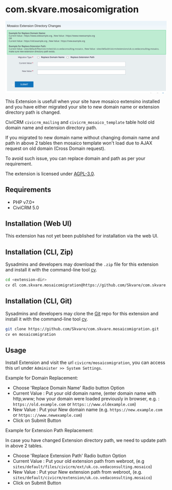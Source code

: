 # com.skvare.mosaicomigration

![Screenshot](/images/screenshot.png)

This Extension is usefull when your site have mosaico extensino installed and you have either migrated your site to new domain name or extension directory path is changed.

CiviCRM `civicrm_mailing` and `civicrm_mosaico_template` table hold old domain name and extension directory path.

If you migrated to new domain name without changing domain name and path in above 2 tables then mosaico template won't load due to AJAX request on old domain (Cross Domain request).

To avoid such issue, you can replace domain and path as per your requirement.

The extension is licensed under [AGPL-3.0](LICENSE.txt).

## Requirements

* PHP v7.0+
* CiviCRM 5.0

## Installation (Web UI)

This extension has not yet been published for installation via the web UI.

## Installation (CLI, Zip)

Sysadmins and developers may download the `.zip` file for this extension and
install it with the command-line tool [cv](https://github.com/civicrm/cv).

```bash
cd <extension-dir>
cv dl com.skvare.mosaicomigration@https://github.com/Skvare/com.skvare.mosaicomigration/archive/master.zip
```

## Installation (CLI, Git)

Sysadmins and developers may clone the [Git](https://en.wikipedia.org/wiki/Git) repo for this extension and
install it with the command-line tool [cv](https://github.com/civicrm/cv).

```bash
git clone https://github.com/Skvare/com.skvare.mosaicomigration.git
cv en mosaicomigration
```

## Usage
Install Extension and visit the url `civicrm/mosaicomigration`, you can access this url  under `Administer >> System Settings`.

Example for Domain Replacement:

* Choose 'Replace Domain Name' Radio button Option
* Current Value : Put your old domain name, (enter domain name with http,www; how your domain were loaded previously in browser, e.g. : `https://old.example.com` or `https:://www.oldexample.com`)
* New Value : Put your New domain name (e.g. `https://new.example.com` or `https:://www.newexample.com`)
* Click on Submit Button

Example for Extension Path Replacement:

In case you have changed Extension directory path, we need to update path in above 2 tables.
* Choose 'Replace Extension Path' Radio button Option
* Current Value : Put your old extension path from webroot, (e.g `sites/default/files/civicrm/ext/uk.co.vedaconsulting.mosaico`)
* New Value : Put your New extension path from webroot, (e.g. `sites/default/civicrm/extension/uk.co.vedaconsulting.mosaico`)
* Click on Submit Button
